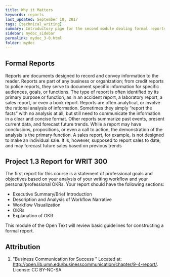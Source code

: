 ```yaml
---
title: Why it Matters
keywords: reports
last_updated: September 10, 2017
tags: [technical_writing]
summary: Introductory page for the second module dealing formal reports
sidebar: mydoc_sidebar
permalink: mydoc_3-0.html
folder: mydoc
---
```

## Formal Reports 
Reports are documents designed to record and convey information to the reader. Reports are part of any business or organization; from credit reports to police reports, they serve to document specific information for specific audiences, goals, or functions. The type of report is often identified by its primary purpose or function, as in an accident report, a laboratory report, a sales report, or even a book report. Reports are often analytical, or involve the rational analysis of information. Sometimes they simply “report the facts” with no analysis at all, but still need to communicate the information in a clear and concise format. Other reports summarize past events, present current data, and forecast future trends. While a report may have conclusions, propositions, or even a call to action, the demonstration of the analysis is the primary function. A sales report, for example, is not designed to make an individual sale. It is, however, supposed to report sales to date, and may forecast future sales based on previous trends

## Project 1.3 Report for WRIT 300
The first report for this course is a statement of professional goals and objectives based on your analysis of your writing workflow and your personal/professional OKRs. Your report should have the following sections:

* Executive Summary/Brief Introduction
* Description and Analysis of Workflow Narrative
* Workflow Visualization
* OKRs
* Explanation of OKR

This module of the Open Text will review basic guidelines for constructing a formal report. 

## Attribution 
1. "Business Communication for Success " Located at: http://open.lib.umn.edu/businesscommunication/chapter/9-4-report/. License: CC BY-NC-SA
